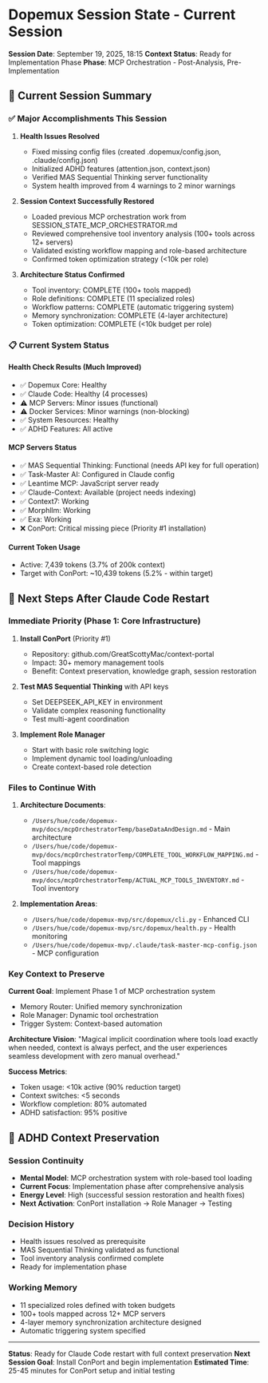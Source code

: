 # Dopemux Session State - Current Session

**Session Date**: September 19, 2025, 18:15
**Context Status**: Ready for Implementation Phase
**Phase**: MCP Orchestration - Post-Analysis, Pre-Implementation

## 🎯 Current Session Summary

### ✅ Major Accomplishments This Session

1. **Health Issues Resolved**
   - Fixed missing config files (created .dopemux/config.json, .claude/config.json)
   - Initialized ADHD features (attention.json, context.json)
   - Verified MAS Sequential Thinking server functionality
   - System health improved from 4 warnings to 2 minor warnings

2. **Session Context Successfully Restored**
   - Loaded previous MCP orchestration work from SESSION_STATE_MCP_ORCHESTRATOR.md
   - Reviewed comprehensive tool inventory analysis (100+ tools across 12+ servers)
   - Validated existing workflow mapping and role-based architecture
   - Confirmed token optimization strategy (<10k per role)

3. **Architecture Status Confirmed**
   - Tool inventory: COMPLETE (100+ tools mapped)
   - Role definitions: COMPLETE (11 specialized roles)
   - Workflow patterns: COMPLETE (automatic triggering system)
   - Memory synchronization: COMPLETE (4-layer architecture)
   - Token optimization: COMPLETE (<10k budget per role)

### 📋 Current System Status

#### Health Check Results (Much Improved)
- ✅ Dopemux Core: Healthy
- ✅ Claude Code: Healthy (4 processes)
- ⚠️ MCP Servers: Minor issues (functional)
- ⚠️ Docker Services: Minor warnings (non-blocking)
- ✅ System Resources: Healthy
- ✅ ADHD Features: All active

#### MCP Servers Status
- ✅ MAS Sequential Thinking: Functional (needs API key for full operation)
- ✅ Task-Master AI: Configured in Claude config
- ✅ Leantime MCP: JavaScript server ready
- ✅ Claude-Context: Available (project needs indexing)
- ✅ Context7: Working
- ✅ Morphllm: Working
- ✅ Exa: Working
- ❌ ConPort: Critical missing piece (Priority #1 installation)

#### Current Token Usage
- Active: 7,439 tokens (3.7% of 200k context)
- Target with ConPort: ~10,439 tokens (5.2% - within target)

## 🚀 Next Steps After Claude Code Restart

### Immediate Priority (Phase 1: Core Infrastructure)

1. **Install ConPort** (Priority #1)
   - Repository: github.com/GreatScottyMac/context-portal
   - Impact: 30+ memory management tools
   - Benefit: Context preservation, knowledge graph, session restoration

2. **Test MAS Sequential Thinking** with API keys
   - Set DEEPSEEK_API_KEY in environment
   - Validate complex reasoning functionality
   - Test multi-agent coordination

3. **Implement Role Manager**
   - Start with basic role switching logic
   - Implement dynamic tool loading/unloading
   - Create context-based role detection

### Files to Continue With

1. **Architecture Documents**:
   - `/Users/hue/code/dopemux-mvp/docs/mcpOrchestratorTemp/baseDataAndDesign.md` - Main architecture
   - `/Users/hue/code/dopemux-mvp/docs/mcpOrchestratorTemp/COMPLETE_TOOL_WORKFLOW_MAPPING.md` - Tool mappings
   - `/Users/hue/code/dopemux-mvp/docs/mcpOrchestratorTemp/ACTUAL_MCP_TOOLS_INVENTORY.md` - Tool inventory

2. **Implementation Areas**:
   - `/Users/hue/code/dopemux-mvp/src/dopemux/cli.py` - Enhanced CLI
   - `/Users/hue/code/dopemux-mvp/src/dopemux/health.py` - Health monitoring
   - `/Users/hue/code/dopemux-mvp/.claude/task-master-mcp-config.json` - MCP configuration

### Key Context to Preserve

**Current Goal**: Implement Phase 1 of MCP orchestration system
- Memory Router: Unified memory synchronization
- Role Manager: Dynamic tool orchestration
- Trigger System: Context-based automation

**Architecture Vision**:
"Magical implicit coordination where tools load exactly when needed, context is always perfect, and the user experiences seamless development with zero manual overhead."

**Success Metrics**:
- Token usage: <10k active (90% reduction target)
- Context switches: <5 seconds
- Workflow completion: 80% automated
- ADHD satisfaction: 95% positive

## 🧠 ADHD Context Preservation

### Session Continuity
- **Mental Model**: MCP orchestration system with role-based tool loading
- **Current Focus**: Implementation phase after comprehensive analysis
- **Energy Level**: High (successful session restoration and health fixes)
- **Next Activation**: ConPort installation → Role Manager → Testing

### Decision History
- Health issues resolved as prerequisite
- MAS Sequential Thinking validated as functional
- Tool inventory analysis confirmed complete
- Ready for implementation phase

### Working Memory
- 11 specialized roles defined with token budgets
- 100+ tools mapped across 12+ MCP servers
- 4-layer memory synchronization architecture designed
- Automatic triggering system specified

---

**Status**: Ready for Claude Code restart with full context preservation
**Next Session Goal**: Install ConPort and begin implementation
**Estimated Time**: 25-45 minutes for ConPort setup and initial testing